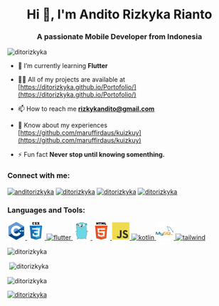 <h1 align="center">Hi 👋, I'm Andito Rizkyka Rianto</h1>
<h3 align="center">A passionate Mobile Developer from Indonesia</h3>

<p align="left"> <img src="https://komarev.com/ghpvc/?username=ditorizkyka&label=Profile%20views&color=0e75b6&style=flat" alt="ditorizkyka" /> </p>

- 🌱 I’m currently learning **Flutter**

- 👨‍💻 All of my projects are available at [https://ditorizkyka.github.io/Portofolio/](https://ditorizkyka.github.io/Portofolio/)

- 📫 How to reach me **rizkykandito@gmail.com**

- 📄 Know about my experiences [https://github.com/maruffirdaus/kuizkuy](https://github.com/maruffirdaus/kuizkuy)

- ⚡ Fun fact **Never stop until knowing somenthing.**

<h3 align="left">Connect with me:</h3>
<p align="left">
<a href="https://linkedin.com/in/anditorizkyka" target="blank"><img align="center" src="https://raw.githubusercontent.com/rahuldkjain/github-profile-readme-generator/master/src/images/icons/Social/linked-in-alt.svg" alt="anditorizkyka" height="30" width="40" /></a>
<a href="https://instagram.com/ditorizkyka" target="blank"><img align="center" src="https://raw.githubusercontent.com/rahuldkjain/github-profile-readme-generator/master/src/images/icons/Social/instagram.svg" alt="ditorizkyka" height="30" width="40" /></a>
<a href="https://www.hackerrank.com/ditorizkyka" target="blank"><img align="center" src="https://raw.githubusercontent.com/rahuldkjain/github-profile-readme-generator/master/src/images/icons/Social/hackerrank.svg" alt="ditorizkyka" height="30" width="40" /></a>
<a href="https://www.leetcode.com/ditorizkyka" target="blank"><img align="center" src="https://raw.githubusercontent.com/rahuldkjain/github-profile-readme-generator/master/src/images/icons/Social/leet-code.svg" alt="ditorizkyka" height="30" width="40" /></a>
</p>

<h3 align="left">Languages and Tools:</h3>
<p align="left"> <a href="https://www.w3schools.com/cpp/" target="_blank" rel="noreferrer"> <img src="https://raw.githubusercontent.com/devicons/devicon/master/icons/cplusplus/cplusplus-original.svg" alt="cplusplus" width="40" height="40"/> </a> <a href="https://www.w3schools.com/css/" target="_blank" rel="noreferrer"> <img src="https://raw.githubusercontent.com/devicons/devicon/master/icons/css3/css3-original-wordmark.svg" alt="css3" width="40" height="40"/> </a> <a href="https://flutter.dev" target="_blank" rel="noreferrer"> <img src="https://www.vectorlogo.zone/logos/flutterio/flutterio-icon.svg" alt="flutter" width="40" height="40"/> </a> <a href="https://golang.org" target="_blank" rel="noreferrer"> <img src="https://raw.githubusercontent.com/devicons/devicon/master/icons/go/go-original.svg" alt="go" width="40" height="40"/> </a> <a href="https://www.w3.org/html/" target="_blank" rel="noreferrer"> <img src="https://raw.githubusercontent.com/devicons/devicon/master/icons/html5/html5-original-wordmark.svg" alt="html5" width="40" height="40"/> </a> <a href="https://developer.mozilla.org/en-US/docs/Web/JavaScript" target="_blank" rel="noreferrer"> <img src="https://raw.githubusercontent.com/devicons/devicon/master/icons/javascript/javascript-original.svg" alt="javascript" width="40" height="40"/> </a> <a href="https://kotlinlang.org" target="_blank" rel="noreferrer"> <img src="https://www.vectorlogo.zone/logos/kotlinlang/kotlinlang-icon.svg" alt="kotlin" width="40" height="40"/> </a> <a href="https://www.mysql.com/" target="_blank" rel="noreferrer"> <img src="https://raw.githubusercontent.com/devicons/devicon/master/icons/mysql/mysql-original-wordmark.svg" alt="mysql" width="40" height="40"/> </a> <a href="https://tailwindcss.com/" target="_blank" rel="noreferrer"> <img src="https://www.vectorlogo.zone/logos/tailwindcss/tailwindcss-icon.svg" alt="tailwind" width="40" height="40"/> </a> </p>

<p><img align="center" src="https://github-readme-stats.vercel.app/api/top-langs?username=ditorizkyka&show_icons=true&locale=en&layout=compact" alt="ditorizkyka" /></p>

<p>&nbsp;<img align="center" src="https://github-readme-stats.vercel.app/api?username=ditorizkyka&show_icons=true&locale=en" alt="ditorizkyka" /></p>

<p><img align="center" src="https://github-readme-streak-stats.herokuapp.com/?user=ditorizkyka&" alt="ditorizkyka" /></p>

<p align="left"> <a href="https://github.com/ryo-ma/github-profile-trophy"><img src="https://github-profile-trophy.vercel.app/?username=ditorizkyka" alt="ditorizkyka" /></a> </p>

